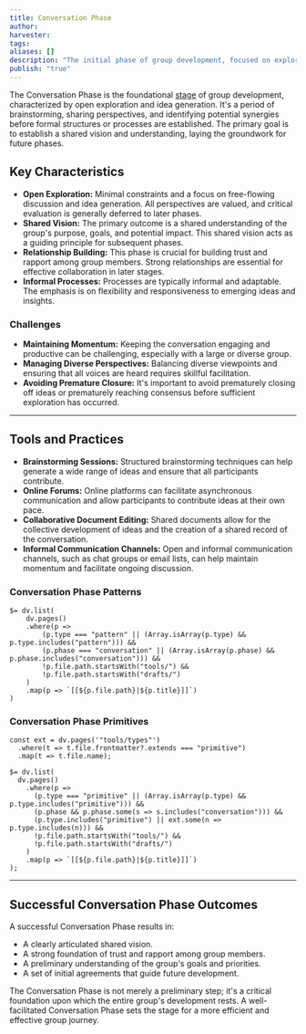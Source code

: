 ```yaml
---
title: Conversation Phase
author: 
harvester: 
tags: 
aliases: []
description: "The initial phase of group development, focused on exploration and idea generation."
publish: "true"
---
```


The Conversation Phase is the foundational [stage](notes/primitives/framework/phase/phase.md) of group development, characterized by open exploration and idea generation. It's a period of brainstorming, sharing perspectives, and identifying potential synergies before formal structures or processes are established. The primary goal is to establish a shared vision and understanding, laying the groundwork for future phases.


## Key Characteristics

* **Open Exploration:** Minimal constraints and a focus on free-flowing discussion and idea generation. All perspectives are valued, and critical evaluation is generally deferred to later phases.
* **Shared Vision:** The primary outcome is a shared understanding of the group's purpose, goals, and potential impact. This shared vision acts as a guiding principle for subsequent phases.
* **Relationship Building:** This phase is crucial for building trust and rapport among group members. Strong relationships are essential for effective collaboration in later stages.
* **Informal Processes:** Processes are typically informal and adaptable. The emphasis is on flexibility and responsiveness to emerging ideas and insights.

### Challenges

* **Maintaining Momentum:** Keeping the conversation engaging and productive can be challenging, especially with a large or diverse group.
* **Managing Diverse Perspectives:** Balancing diverse viewpoints and ensuring that all voices are heard requires skillful facilitation.
* **Avoiding Premature Closure:** It's important to avoid prematurely closing off ideas or prematurely reaching consensus before sufficient exploration has occurred.

---

## Tools and Practices

* **Brainstorming Sessions:** Structured brainstorming techniques can help generate a wide range of ideas and ensure that all participants contribute.
* **Online Forums:** Online platforms can facilitate asynchronous communication and allow participants to contribute ideas at their own pace.
* **Collaborative Document Editing:** Shared documents allow for the collective development of ideas and the creation of a shared record of the conversation.
* **Informal Communication Channels:** Open and informal communication channels, such as chat groups or email lists, can help maintain momentum and facilitate ongoing discussion.

### Conversation Phase Patterns

```dataviewjs
$= dv.list(
    dv.pages()
    .where(p => 
        (p.type === "pattern" || (Array.isArray(p.type) && p.type.includes("pattern"))) &&
        (p.phase === "conversation" || (Array.isArray(p.phase) && p.phase.includes("conversation"))) &&
        !p.file.path.startsWith("tools/") &&
        !p.file.path.startsWith("drafts/")
    )
    .map(p => `[[${p.file.path}|${p.title}]]`)
)
```

### Conversation Phase Primitives

```dataviewjs
const ext = dv.pages('"tools/types"')
  .where(t => t.file.frontmatter?.extends === "primitive")
  .map(t => t.file.name);

$= dv.list(
  dv.pages()
    .where(p =>
      (p.type === "primitive" || (Array.isArray(p.type) && p.type.includes("primitive"))) &&
      (p.phase && p.phase.some(s => s.includes("conversation"))) &&
      (p.type.includes("primitive") || ext.some(n => p.type.includes(n))) &&
      !p.file.path.startsWith("tools/") &&
      !p.file.path.startsWith("drafts/")
    )
    .map(p => `[[${p.file.path}|${p.title}]]`)
);
```

---

## Successful Conversation Phase Outcomes

A successful Conversation Phase results in:

* A clearly articulated shared vision.
* A strong foundation of trust and rapport among group members.
* A preliminary understanding of the group's goals and priorities.
* A set of initial agreements that guide future development.

The Conversation Phase is not merely a preliminary step; it's a critical foundation upon which the entire group's development rests. A well-facilitated Conversation Phase sets the stage for a more efficient and effective group journey.